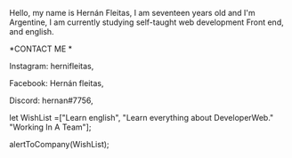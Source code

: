 Hello, my name is Hernán Fleitas, I am seventeen years old and I'm Argentine, I am currently studying self-taught web development Front end, and english.

*CONTACT ME * 

Instagram: hernifleitas,    

Facebook: Hernán fleitas,

Discord: hernan#7756,

let WishList =["Learn english", "Learn everything about DeveloperWeb." "Working In A Team"];

alertToCompany(WishList);
